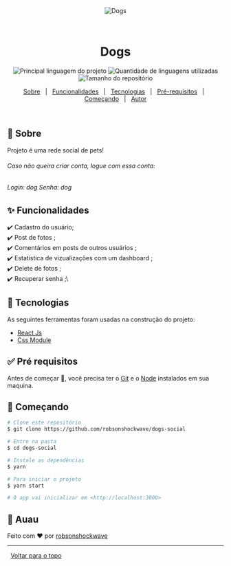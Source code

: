 <div align="center" id="top"> 
  <img src="./public/gif.gif" alt="Dogs" />

&#xa0;

</div>

<h1 align="center">Dogs</h1>

<p align="center">
  <img alt="Principal linguagem do projeto" src="https://img.shields.io/github/languages/top/robsonshockwave/dogs-social?color=56BEB8">

  <img alt="Quantidade de linguagens utilizadas" src="https://img.shields.io/github/languages/count/robsonshockwave/dogs-social?color=56BEB8">

  <img alt="Tamanho do repositório" src="https://img.shields.io/github/repo-size/robsonshockwave/dogs-social?color=56BEB8">

  <!-- <img alt="Licença" src="https://img.shields.io/github/license/robsonshockwave/dogs-social?color=56BEB8" /> -->

  <!-- <img alt="Github issues" src="https://img.shields.io/github/issues/robsonshockwave/dogs-social?color=56BEB8" /> -->

  <!-- <img alt="Github forks" src="https://img.shields.io/github/forks/robsonshockwave/dogs-social?color=56BEB8" /> -->

  <!-- <img alt="Github stars" src="https://img.shields.io/github/stars/robsonshockwave/dogs-social?color=56BEB8" /> -->
</p>

<!-- Status -->

<!-- <h4 align="center">
	🚧  Dogs 🚀 Em construção...  🚧
</h4>

<hr> -->

<p align="center">
  <a href="#dart-sobre">Sobre</a> &#xa0; | &#xa0; 
  <a href="#sparkles-funcionalidades">Funcionalidades</a> &#xa0; | &#xa0;
  <a href="#rocket-tecnologias">Tecnologias</a> &#xa0; | &#xa0;
  <a href="#white_check_mark-pré-requesitos">Pré-requisitos</a> &#xa0; | &#xa0;
  <a href="#checkered_flag-começando">Começando</a> &#xa0; | &#xa0;
  <!-- <a href="#memo-licença">Licença</a> &#xa0; | &#xa0; -->
  <a href="https://github.com/robsonshockwave" target="_blank">Autor</a>
</p>

<br>

## :dart: Sobre

Projeto é uma rede social de pets!

<h6>Caso não queira criar conta, logue com essa conta:</h6>
<h6>Login: <i>dog</i> Senha: <i>dog</i></h6>

## :sparkles: Funcionalidades

:heavy_check_mark: Cadastro do usuário;\
:heavy_check_mark: Post de fotos ;\
:heavy_check_mark: Comentários em posts de outros usuários ;\
:heavy_check_mark: Estatistica de vizualizações com um dashboard ;\
:heavy_check_mark: Delete de fotos ;\
:heavy_check_mark: Recuperar senha ;\

## :rocket: Tecnologias

As seguintes ferramentas foram usadas na construção do projeto:

- [React Js](https://pt-br.reactjs.org/)
- [Css Module](https://reactnative.dev/)

## :white_check_mark: Pré requisitos

Antes de começar :checkered_flag:, você precisa ter o [Git](https://git-scm.com) e o [Node](https://nodejs.org/en/) instalados em sua maquina.

## :checkered_flag: Começando

```bash
# Clone este repositório
$ git clone https://github.com/robsonshockwave/dogs-social

# Entre na pasta
$ cd dogs-social

# Instale as dependências
$ yarn

# Para iniciar o projeto
$ yarn start

# O app vai inicializar em <http://localhost:3000>
```

## 🦮 Auau

Feito com :heart: por <a href="https://github.com/robsonshockwave" target="_blank">robsonshockwave</a>

<hr>

&#xa0;
<a href="#top">Voltar para o topo</a>
